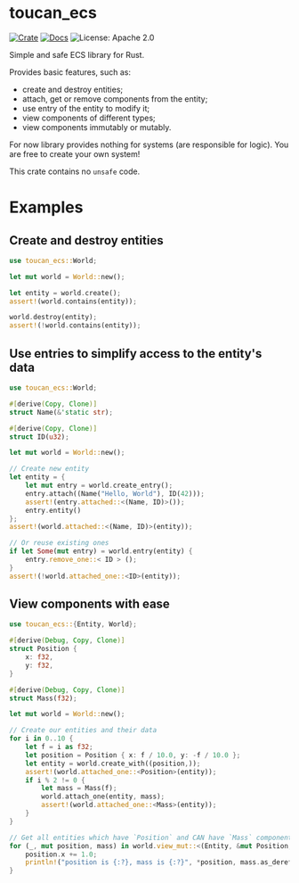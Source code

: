 # toucan_ecs

[![Crate](https://img.shields.io/crates/v/toucan_ecs.svg)](https://crates.io/crates/toucan_ecs)
[![Docs](https://docs.rs/toucan_ecs/badge.svg)](https://docs.rs/toucan_ecs)
![License: Apache 2.0](https://img.shields.io/badge/License-Apache%202.0-blue.svg)

Simple and safe ECS library for Rust.

Provides basic features, such as:

- create and destroy entities;
- attach, get or remove components from the entity;
- use entry of the entity to modify it;
- view components of different types;
- view components immutably or mutably.

For now library provides nothing for systems (are responsible for logic). You are free to create your own system!

This crate contains no `unsafe` code.

# Examples

## Create and destroy entities

```rust
use toucan_ecs::World;

let mut world = World::new();

let entity = world.create();
assert!(world.contains(entity));

world.destroy(entity);
assert!(!world.contains(entity));
```

## Use entries to simplify access to the entity's data

```rust
use toucan_ecs::World;

#[derive(Copy, Clone)]
struct Name(&'static str);

#[derive(Copy, Clone)]
struct ID(u32);

let mut world = World::new();

// Create new entity
let entity = {
    let mut entry = world.create_entry();
    entry.attach((Name("Hello, World"), ID(42)));
    assert!(entry.attached::<(Name, ID)>());
    entry.entity()
};
assert!(world.attached::<(Name, ID)>(entity));

// Or reuse existing ones
if let Some(mut entry) = world.entry(entity) {
    entry.remove_one::< ID > ();
}
assert!(!world.attached_one::<ID>(entity));
```

## View components with ease

```rust
use toucan_ecs::{Entity, World};

#[derive(Debug, Copy, Clone)]
struct Position {
    x: f32,
    y: f32,
}

#[derive(Debug, Copy, Clone)]
struct Mass(f32);

let mut world = World::new();

// Create our entities and their data
for i in 0..10 {
    let f = i as f32;
    let position = Position { x: f / 10.0, y: -f / 10.0 };
    let entity = world.create_with((position,));
    assert!(world.attached_one::<Position>(entity));
    if i % 2 != 0 {
        let mass = Mass(f);
        world.attach_one(entity, mass);
        assert!(world.attached_one::<Mass>(entity));
    }
}

// Get all entities which have `Position` and CAN have `Mass` components
for (_, mut position, mass) in world.view_mut::<(Entity, &mut Position, Option<&Mass>)>() {
    position.x += 1.0;
    println!("position is {:?}, mass is {:?}", *position, mass.as_deref());
}
```
